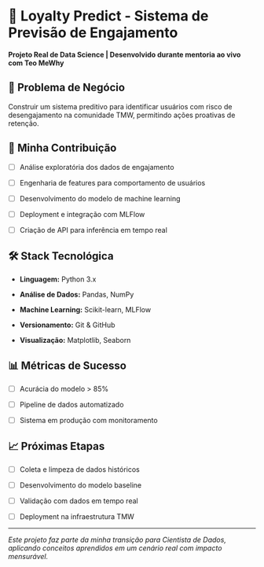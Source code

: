 # 🔮 Loyalty Predict - Sistema de Previsão de Engajamento



**Projeto Real de Data Science | Desenvolvido durante mentoria ao vivo com Teo MeWhy**



## 🎯 Problema de Negócio

Construir um sistema preditivo para identificar usuários com risco de desengajamento na comunidade TMW, permitindo ações proativas de retenção.



## 🚀 Minha Contribuição

- [ ] Análise exploratória dos dados de engajamento

- [ ] Engenharia de features para comportamento de usuários

- [ ] Desenvolvimento do modelo de machine learning

- [ ] Deployment e integração com MLFlow

- [ ] Criação de API para inferência em tempo real



## 🛠 Stack Tecnológica

- **Linguagem:** Python 3.x

- **Análise de Dados:** Pandas, NumPy

- **Machine Learning:** Scikit-learn, MLFlow

- **Versionamento:** Git & GitHub

- **Visualização:** Matplotlib, Seaborn



## 📊 Métricas de Sucesso

- [ ] Acurácia do modelo > 85%

- [ ] Pipeline de dados automatizado

- [ ] Sistema em produção com monitoramento



## 📈 Próximas Etapas

- [ ] Coleta e limpeza de dados históricos

- [ ] Desenvolvimento do modelo baseline

- [ ] Validação com dados em tempo real

- [ ] Deployment na infraestrutura TMW



---



*Este projeto faz parte da minha transição para Cientista de Dados, aplicando conceitos aprendidos em um cenário real com impacto mensurável.*



